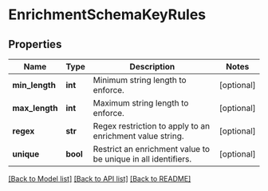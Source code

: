 # EnrichmentSchemaKeyRules

## Properties
Name | Type | Description | Notes
------------ | ------------- | ------------- | -------------
**min_length** | **int** | Minimum string length to enforce. | [optional] 
**max_length** | **int** | Maximum string length to enforce. | [optional] 
**regex** | **str** | Regex restriction to apply to an enrichment value string. | [optional] 
**unique** | **bool** | Restrict an enrichment value to be unique in all identifiers. | [optional] 

[[Back to Model list]](../README.md#documentation-for-models) [[Back to API list]](../README.md#documentation-for-api-endpoints) [[Back to README]](../README.md)

